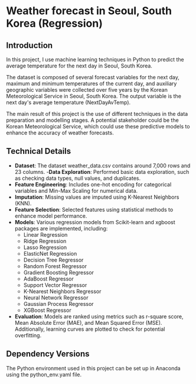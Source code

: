 # Weather forecast in Seoul, South Korea (Regression)

## Introduction

In this project, I use machine learning techniques in Python to predict the average temperature for the next day in Seoul, South Korea.

The dataset is composed of several forecast variables for the next day, maximum and minimum temperatures of the current day, 
and auxiliary geographic variables were collected over five years by the Korean Meteorological Service in Seoul, South Korea. 
The output variable is the next day's average temperature (NextDayAvTemp).

The main result of this project is the use of different techniques in the data preparation and modelling stages. A potential stakeholder could be the Korean Meteorological Service, which could use these predictive models to enhance the accuracy of weather forecasts.

## Technical Details

- **Dataset**: The dataset weather_data.csv contains around 7,000 rows and 23 columns. 
-**Data Exploration**: Performed basic data exploration, such as checking data types, null values, and duplicates.
- **Feature Engineering**: Includes one-hot encoding for categorical variables and Min-Max Scaling for numerical data.
- **Imputation**: Missing values are imputed using K-Nearest Neighbors (KNN).
- **Feature Selection**: Selected features using statistical methods to enhance model performance.
- **Models**: Various regression models from Scikit-learn and xgboost packages are implemented, including:
  - Linear Regression
  - Ridge Regression
  - Lasso Regression
  - ElasticNet Regression
  - Decision Tree Regressor
  - Random Forest Regressor
  - Gradient Boosting Regressor
  - AdaBoost Regressor
  - Support Vector Regressor
  - K-Nearest Neighbors Regressor
  - Neural Network Regressor
  - Gaussian Process Regressor
  - XGBoost Regressor
- **Evaluation**: Models are ranked using metrics such as r-square score, Mean Absolute Error (MAE), and Mean Squared Error (MSE). 
Additionally, learning curves are plotted to check for potential overfitting.

## Dependency Versions

The Python environment used in this project can be set up in Anaconda using the python_env.yaml file.
